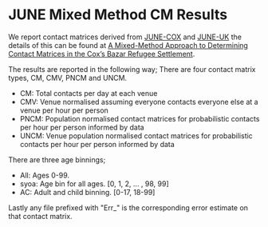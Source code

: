 # JUNE Mixed Method CM Results

We report contact matrices derived from [JUNE-COX](https://github.com/UNGlobalPulse/UNGP-settlement-modelling) and [JUNE-UK](https://github.com/IDAS-Durham/JUNE) the details of this can be found at [A Mixed-Method Approach to Determining Contact
Matrices in the Cox’s Bazar Refugee Settlement]().

The results are reported in the following way;
There are four contact matrix types, CM, CMV, PNCM and UNCM. 
* CM: Total contacts per day at each venue
* CMV: Venue normalised assuming everyone contacts everyone else at a venue per hour per person
* PNCM: Population normalised contact matrices for probabilistic contacts per hour per person informed by data
* UNCM: Venue population normalised contact matrices for probabilistic contacts per hour per person informed by data
	
There are three age binnings;
* All: Ages 0-99.
* syoa: Age bin for all ages. [0, 1, 2, ... , 98, 99]
* AC: Adult and child binning. [0-17, 18-99]
	
Lastly any file prefixed with "Err_" is the corresponding error estimate on that contact matrix.
